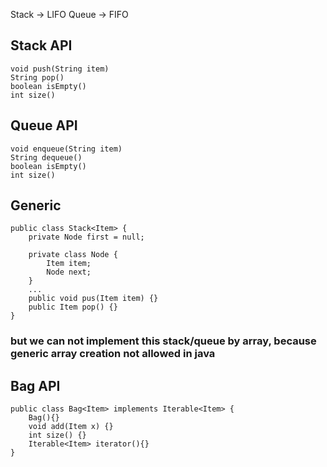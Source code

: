 Stack -> LIFO
Queue -> FIFO

## Stack API
```
void push(String item)
String pop()
boolean isEmpty()
int size()
```


## Queue API
```
void enqueue(String item)
String dequeue()
boolean isEmpty()
int size()
```

## Generic
```
public class Stack<Item> {
    private Node first = null;

    private class Node {
        Item item;
        Node next;
    }
    ...
    public void pus(Item item) {}
    public Item pop() {}
}
```
### but we can not implement this stack/queue by array, because generic array creation not allowed in java

## Bag API
```
public class Bag<Item> implements Iterable<Item> {
    Bag(){}
    void add(Item x) {}
    int size() {}
    Iterable<Item> iterator(){}
}
```
